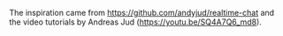 The inspiration came from https://github.com/andyjud/realtime-chat and the video tutorials by Andreas Jud (https://youtu.be/SQ4A7Q6_md8).


